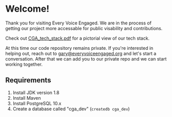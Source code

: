 # Welcome!

Thank you for visiting Every Voice Engaged.  We are in the process of getting our project more accessable for public visability and contributions.  

Check out [CGA_tech_stack.pdf](https://github.com/EveryVoiceEngaged/Welcome/blob/master/CGA%20tech%20stack.pdf) for a pictorial view of our tech stack.

At this time our code repository remains private.  If you're interested in helping out, reach out to gary@everyvoiceengaged.org and let's start a conversation.  After that we can add you to our private repo and we can start working together.

## Requirements
1. Install JDK version 1.8
2. Install Maven
3. Install PostgreSQL 10.x
4. Create a database called "cga_dev" (`createdb cga_dev`)
